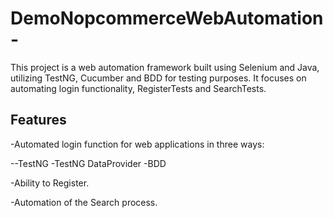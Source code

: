 # DemoNopcommerceWebAutomation-


This project is a web automation framework built using Selenium and Java, utilizing TestNG, Cucumber and BDD for testing purposes. It focuses on automating login functionality, RegisterTests and SearchTests.

## Features
-Automated login function for web applications in three ways:


  --TestNG
  -TestNG DataProvider
  -BDD

-Ability to Register.

-Automation of the Search process.
